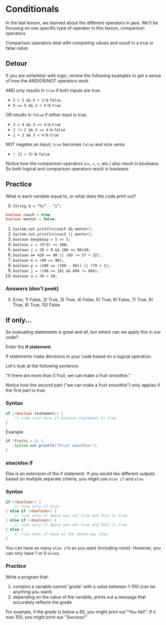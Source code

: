 # Conditionals

In the last lesson, we learned about the different operators in java. We'll be focusing on one specific type of operator in this lesson, comparison operators.

Comparison operators deal with _comparing_ values and _result_ in a true or false value.

## Detour

If you are unfamiliar with logic, review the following examples to get a sense of how the AND/OR/NOT operators work.

AND only results in `true` if both inputs are true.
- `3 > 5 && 5 > 3` is `false`
- `5 == 5 && 3 < 5` is `true`

OR results in `false` if either input is true.
- `3 < 4 && 3 == 4` is `true`
- `2 != 2 && 3 == 4` is `false`
- `1 < 2 && 3 < 4` is `true`

NOT negates an input; `true` becomes `false` and vice versa
- `! (2 < 3)` is `false`

Notice how the comparison operators (`==`, `<`, `>`, etc.) also result in booleans. So both logical and comparison operators result in booleans.

## Practice

What is each variable equal to, or what does the code print out?

0. `String b = “hi” - “i”;`

```java
boolean coach = true;
boolean mentor = false;
```
1. `System.out.println(coach && mentor);`
2. `System.out.println(coach || mentor);`
3. `boolean beepboop = 5 >= 5;`
4. `boolean c = (5*3) >= 100;`
5. `boolean j = 39 > 8 && 100 <= 90+20;`
6. `boolean m= 420 == 90 || (89 != 57 + 32);`
7. `boolean m = (90 == 90);`
8. `boolean p = (100 == (190 - 90)) || (70 > 1);`
9. `boolean j = !(90 >= 101 && 694 != 694);`
10. `boolean a = 39 < 10;`

### Answers (don't peek)

0) Error, 1) False, 2) True, 3) True, 4) False, 5) True, 6) False, 7) True, 8) True, 9) True, 10) False

## If only...

So evaluating statements is great and all, but where can we apply this in our code?

Enter the __if statement__.

If statements make decisions in your code based on a logical operation.

Let's look at the following sentence.

"If there are more than 5 fruit, we can make a fruit smoothie."

Notice how the second part ("we can make a fruit smoothie") only applies if the first part is true.

### Syntax

```java
if (<boolean statement>) {
    // code runs here if boolean statement is true
}
```

Example
```java
if (fruits > 5) {
    System.out.println("Fruit smoothie!");
}
```

### else/else if

Else is an extension of the if statement. If you would like different outputs based on multiple separate criteria, you might use `else if` and `else`.

### Syntax

```java
if (<boolean>) {
    // runs only if true
} else if (<boolean>) {
    // runs only if above was not true and this is true
} else if (<boolean>) {
    // runs only if above was not true and this is true
} else {
    // runs only if none of the above was true
}
```

You can have as many `else if`s as you want (including none). However, you can only have 1 or 0 `else`s.

### Practice

Write a program that:

1. contains a variable named 'grade' with a value between 1-100 (can be anything you want)
2. depending on the value of the variable, prints out a message that accurately reflects the grade

For example, if the grade is below a 65, you might print out "You fail!". If it was 100, you might print out "Success!"
